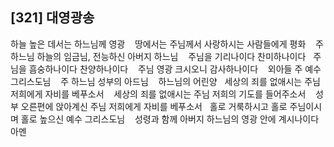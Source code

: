 ## [321] 대영광송

하늘 높은 데서는 하느님께 영광   
땅에서는 주님께서 사랑하시는 사람들에게 평화   
주 하느님 하늘의 임금님, 전능하신 아버지 하느님   
주님을 기리나이다 찬미하나이다  
주님을 흠숭하나이다 찬양하나이다   
주님 영광 크시오니 감사하나이다   
외아들 주 예수 그리스도님   
주 하느님 성부의 아드님   
하느님의 어린양  
세상의 죄를 없애시는 주님 저희에게 자비를 베푸소서   
세상의 죄를 없애시는 주님 저희의 기도를 들어주소서   
성부 오른편에 앉아계신 주님 저희에게 자비를 베푸소서  
홀로 거룩하시고 홀로 주님이시며 홀로 높으신 예수 그리스도님   
성령과 함께 아버지 하느님의 영광 안에 계시나이다 아멘
